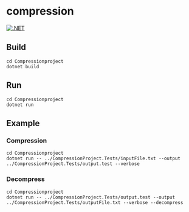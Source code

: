 # compression

[![.NET](https://github.com/nenuadrian/hades-compression/actions/workflows/dotnet.yml/badge.svg)](https://github.com/nenuadrian/hades-compression/actions/workflows/dotnet.yml)

## Build

```
cd Compressionproject
dotnet build
```

## Run

```
cd Compressionproject
dotnet run
```

## Example

### Compression

```
cd Compressionproject
dotnet run -- ../CompressionProject.Tests/inputFile.txt --output ../CompressionProject.Tests/output.test --verbose
```

### Decompress

```
cd Compressionproject
dotnet run -- ../CompressionProject.Tests/output.test --output ../CompressionProject.Tests/outputFile.txt --verbose --decompress
```
